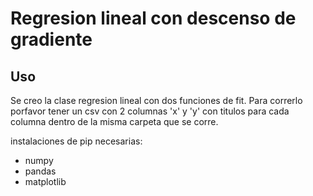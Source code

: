 # Regresion lineal con descenso de gradiente

## Uso
Se creo la clase regresion lineal con dos funciones de fit.
Para correrlo porfavor tener un csv con 2 columnas 'x' y 'y' con titulos para cada columna dentro de la misma carpeta que se corre.

instalaciones de pip necesarias:
- numpy
- pandas
- matplotlib

